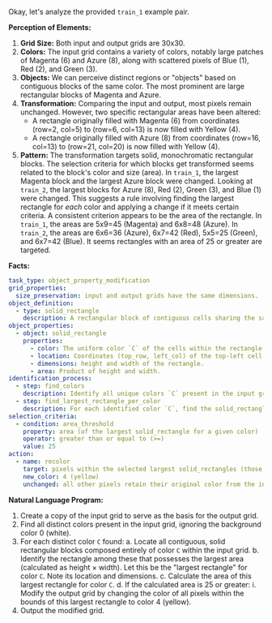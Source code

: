 Okay, let's analyze the provided `train_1` example pair.

**Perception of Elements:**

1.  **Grid Size:** Both input and output grids are 30x30.
2.  **Colors:** The input grid contains a variety of colors, notably large patches of Magenta (6) and Azure (8), along with scattered pixels of Blue (1), Red (2), and Green (3).
3.  **Objects:** We can perceive distinct regions or "objects" based on contiguous blocks of the same color. The most prominent are large rectangular blocks of Magenta and Azure.
4.  **Transformation:** Comparing the input and output, most pixels remain unchanged. However, two specific rectangular areas have been altered:
    *   A rectangle originally filled with Magenta (6) from coordinates (row=2, col=5) to (row=6, col=13) is now filled with Yellow (4).
    *   A rectangle originally filled with Azure (8) from coordinates (row=16, col=13) to (row=21, col=20) is now filled with Yellow (4).
5.  **Pattern:** The transformation targets solid, monochromatic rectangular blocks. The selection criteria for which blocks get transformed seems related to the block's color and size (area). In `train_1`, the largest Magenta block and the largest Azure block were changed. Looking at `train_2`, the largest blocks for Azure (8), Red (2), Green (3), and Blue (1) were changed. This suggests a rule involving finding the largest rectangle for *each* color and applying a change if it meets certain criteria. A consistent criterion appears to be the area of the rectangle. In `train_1`, the areas are 5x9=45 (Magenta) and 6x8=48 (Azure). In `train_2`, the areas are 6x6=36 (Azure), 6x7=42 (Red), 5x5=25 (Green), and 6x7=42 (Blue). It seems rectangles with an area of 25 or greater are targeted.

**Facts:**


```yaml
task_type: object_property_modification
grid_properties:
  size_preservation: input and output grids have the same dimensions.
object_definition:
  - type: solid_rectangle
    description: A rectangular block of contiguous cells sharing the same color `C`, where `C` is not 0.
object_properties:
  - object: solid_rectangle
    properties:
      - color: The uniform color `C` of the cells within the rectangle.
      - location: Coordinates (top_row, left_col) of the top-left cell.
      - dimensions: height and width of the rectangle.
      - area: Product of height and width.
identification_process:
  - step: find_colors
    description: Identify all unique colors `C` present in the input grid (excluding 0).
  - step: find_largest_rectangle_per_color
    description: For each identified color `C`, find the solid_rectangle composed of `C` that has the maximum area. Record the rectangle's bounds and its area.
selection_criteria:
  - condition: area_threshold
    property: area (of the largest solid_rectangle for a given color)
    operator: greater than or equal to (>=)
    value: 25
action:
  - name: recolor
    target: pixels within the selected largest solid_rectangles (those meeting the area_threshold)
    new_color: 4 (yellow)
    unchanged: all other pixels retain their original color from the input grid.
```


**Natural Language Program:**

1.  Create a copy of the input grid to serve as the basis for the output grid.
2.  Find all distinct colors present in the input grid, ignoring the background color 0 (white).
3.  For each distinct color `C` found:
    a. Locate all contiguous, solid rectangular blocks composed entirely of color `C` within the input grid.
    b. Identify the rectangle among these that possesses the largest area (calculated as height × width). Let this be the "largest rectangle" for color `C`. Note its location and dimensions.
    c. Calculate the area of this largest rectangle for color `C`.
    d. If the calculated area is 25 or greater:
        i.  Modify the output grid by changing the color of all pixels within the bounds of this largest rectangle to color 4 (yellow).
4.  Output the modified grid.